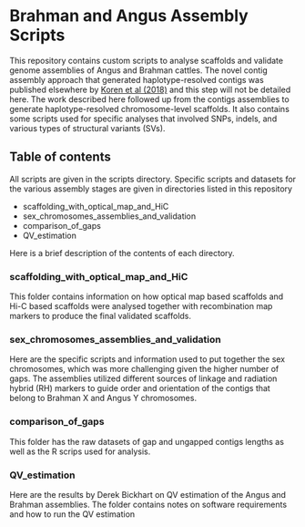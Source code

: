 # Brahman and Angus Assembly Scripts
This repository contains custom scripts to analyse scaffolds and validate genome assemblies of Angus and Brahman cattles. The novel contig assembly approach that generated haplotype-resolved contigs was published elsewhere by [Koren et al (2018)](https://www.nature.com/articles/nbt.4277) and this step will not be detailed here. The work described here followed up from the contigs assemblies to generate haplotype-resolved chromosome-level scaffolds. It also contains some scripts used for specific analyses that involved SNPs, indels, and various types of structural variants (SVs).

## Table of contents
All scripts are given in the scripts directory. Specific scripts and datasets for the various assembly stages are given in directories listed in this repository
* scaffolding_with_optical_map_and_HiC
* sex_chromosomes_assemblies_and_validation
* comparison_of_gaps
* QV_estimation

Here is a brief description of the contents of each directory.

### scaffolding_with_optical_map_and_HiC
This folder contains information on how optical map based scaffolds and Hi-C based scaffolds were analysed together with recombination map markers to produce the final validated scaffolds.

### sex_chromosomes_assemblies_and_validation
Here are the specific scripts and information used to put together the sex chromosomes, which was more challenging given the higher number of gaps. The assemblies utilized different sources of linkage and radiation hybrid (RH) markers to guide order and orientation of the contigs that belong to Brahman X and Angus Y chromosomes.

### comparison_of_gaps
This folder has the raw datasets of gap and ungapped contigs lengths as well as the R scrips used for analysis.

### QV_estimation
Here are the results by Derek Bickhart on QV estimation of the Angus and Brahman assemblies. The folder contains notes on software requirements and how to run the QV estimation
